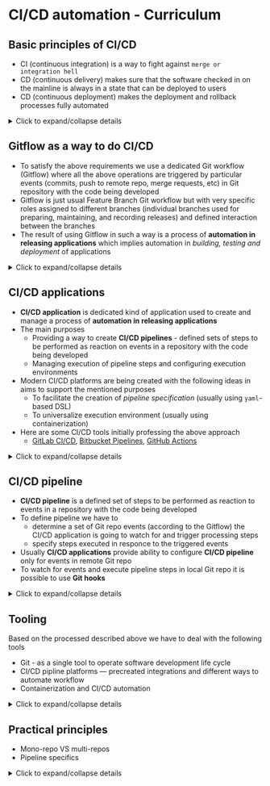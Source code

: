 # CI/CD automation - Curriculum

## Basic principles of CI/CD
* CI (continuous integration) is a way to fight against `merge or integration hell`
* CD (continuous delivery) makes sure that the software checked in on the mainline is always in a state that can be deployed to users
* CD (continuous deployment) makes the deployment and rollback processes fully automated

<details>
<summary>Click to expand/collapse details</summary>
  
### Motivation
* The longer development continues on a branch without merging back to the mainline, the greater the risk of multiple integration conflicts and failures when the developer branch is eventually merged back. This is called `integration hell` or `merge hell`
* When developers submit code to the repository they must first update their code to reflect the changes in the repository since they took their copy. The more changes the repository contains, the more work developers must do before submitting their own changes
* The solution to the above issues are - frequently merging back to mainline and checking that everything is in good state, meaning we could release code
* By frequently merging back and releasing we can early detect errors and eliminate inconsistencies, it allows us
  * To lower the risks of release delaying
  * To lower time and work effort of integration
  * To reduse the cost of development
  
### Practices
In practice we have to do the following
* Run automated unit tests in the developer's local environment before committing to the mainline
* Commit to the mainline continuously and frequently
* Apply the following set of quality control principles on build server after every commit to the mainline
  * Compile the code
  * Run the unit and integration tests
  * Run additional static analyses
  * Measure and profile performance
  * Extract and format documentation from the source code
  * Facilite manual QA processes
  * Report the results to the developers
</details>

## Gitflow as a way to do CI/CD
* To satisfy the above requirements we use a dedicated Git workflow (Gitflow) where all the above operations are triggered by particular events (commits, push to remote repo, merge requests, etc) in Git repository with the code being developed
* Gitflow is just usual Feature Branch Git workflow but with very specific roles assigned to different branches (individual branches used for preparing, maintaining, and recording releases) and defined interaction between the branches
* The result of using Gitflow in such a way is a process of **automation in releasing applications** which implies automation in _building, testing and deployment_ of applications

<details>
<summary>Click to expand/collapse details</summary>
  
### Specific branches
* master — Branch name for production releases - long-lived branch
* develop — Branch name for "next release" development - long-lived branch
* feature/* — Feature branches - temporary branches
* release/* — Release branches - temporary branches
* hotfix/* — Hotfix branches - temporary branches

### The Gitflow flow: Overview
1. Long-lived branches are only  *master* and *develop*
   * A *master* branch is created initially with repo
   * A *develop* branch is forked from *master* branch right after that
2. *Feature* branches are forked on local repo from *develop* branch
3. When a *feature* is complete it is pushed to remote repo where it is merged into the *develop* branch via **merge request**
   * *Feature* branches on local repo is deleted then
   * *Feature* branch on remote repo lives only till the moment the **merge request** is accepted and then it is deleted
4. A *release* branch is forked from *develop* branch and lives till the moment it is merged into *master* and *develop* branches
5. When the *release* branch is done it is merged into *develop* and *master* branches and then the *release* branch is deleted
6. If an issue in *master* branch is detected a *hotfix* branch is forked from *master* branch
7. Once the *hotfix* is complete it is merged into both *master* and *develop* branches and then the *hotfix* branch is deleted
   * If *hotfix* branch is created during the time range when *release* branch exists, then it is merged into *master* and *release* branches (in addition or insted of *develop* branch) and then the *hotfix* branch is deleted

### The Gitflow flow: Details
* Long-lived *master* branch stores the official release history
  * All commits in the *master* branch are tagged with a version number
* Long-lived  *develop* branch serves as an integration branch for features
* Temporary *feature* branches use *develop* branch as their parent branch
  * When a *feature* branch is complete, it gets merged back into *develop* branch
  * *Feature* branches should never interact directly with *master* branch
  * *Feature* branches are deleted after merged into *develop* branch
* Temporary *release* branches start the next release cycle
  * Using a dedicated branch to prepare releases makes it possible for one team to polish the current release while another team continues working on features for the next release
  * *Release* branches are forked off of *develop* branch once *develop* branch has acquired enough features for a release (or a predetermined release date is approaching)
  * No new features can be added after this point to the release - only hotfixes, documentation generation, and other release-oriented tasks should go in this *release* branch
  * Once *release* branch is ready to ship, it gets merged into *master* branch and tagged with a version number
  * After that *release* branch is merged back into *develop* branch, which may have progressed since the release was initiated. It’s important to merge back into *develop* branch because critical updates may have been added to the *release* branch and they need to be accessible to new features
  * *Release* branch is deleted after merged into *develop* branch
* Temporary *hotfix* branches are used to quickly fix bugs and patch production releases in the *master* branch
  * Having a dedicated line of development for bug fixes lets your team address issues without interrupting the rest of the workflow or waiting for the next release cycle
  * *Hotfix* branches are like *release* branches and *feature* branches except they are based on *master* branch instead of *develop* branch
  * *Hotfix* branches are the only branches that should fork directly off of *master* branch
  * As soon as the fix is complete, it should be merged into both *master* and *develop* branches (or the current *release* branch), and *master* branch should be tagged with an updated version number (indicating that it was hotfix)
  * *Hotfix* branches are deleted after merged into *develop* branch
</details>

## CI/CD applications
* **CI/CD application** is dedicated kind of application used to create and manage a process of **automation in releasing applications**
* The main purposes
  * Providing a way to create **CI/CD pipelines** - defined sets of steps to be performed as reaction on events in a repository with the code being developed
  * Managing execution of pipeline steps and configuring execution environments 
* Modern CI/CD platforms are being created with the following ideas in aims to support the mentioned purposes
  * To facilitate the creation of _pipeline specification_ (usually using `yaml`-based DSL) 
  * To universalize execution environment (usually using containerization)
* Here are some CI/CD tools initially professing the above approach
  * [GitLab CI/CD](https://docs.gitlab.com/ee/ci/pipelines/), [Bitbucket Pipelines](https://support.atlassian.com/bitbucket-cloud/docs/get-started-with-bitbucket-pipelines/), [GitHub Actions](https://docs.github.com/en/free-pro-team@latest/actions)

<details>
<summary>Click to expand/collapse details</summary>
  
### Motivation
* We need a standardized way to define _pipeline specification_ to be able not to change this specification if we like to start using different CI/CD platforms
* We need a common and univesral way to manage different execution environments and their configurations for all the required pipeline steps - to be independent on CI/CD platforms as well

### Practices
In practice we have the following
* Dozens of different CI/CD tools and platforms from different vendors, open source and not only
* No standardized way to define _pipeline specification_
  * The most common approach is to use `yaml`-based vendor specific DSL
* As `docker` containerization has become 'de facto' standard to run any applications, CI/CD platforms tend to use `docker` as the most convenient and univesral way to execute pipeline steps
  * The most common approach is to use `docker in docker (DIND)` to be able to setup and run services necessary for mocking application environments used in development/staging/production environments
* As a result we have to choose one of the existing CI/CD platforms (and probably be coupled to its approach to define _pipeline specification_). The criteria to take into account
  * Native support for `yaml`-based _pipeline specifications_ as the most common way to manage pipelines
  * Native support for `docker in docker` as a way to execute pipeline steps 
* We will use the following tools to provide examples
  * **GitLab CI/CD**
  * **Bitbucket Pipelines**
  * **GitHub Actions**
</details>

## CI/CD pipeline
* **CI/CD pipeline** is a defined set of steps to be performed as reaction to events in a repository with the code being developed
* To define pipeline we have to
  * determine a set of Git repo events (according to the Gitflow) the CI/CD application is going to watch for and trigger processing steps
  * specify steps executed in responce to the triggered events
* Usually **CI/CD applications** provide ability to configure **CI/CD pipeline** only for events in remote Git repo
* To watch for events and execute pipeline steps in local Git repo it is possible to use **Git hooks**

<details>
<summary>Click to expand/collapse details</summary>
  
### Motivation
* We have to be able to execute the same pipeline steps both for remote (via configuring **CI/CD applications**) and for local (via configuring **Git hooks**) Git repo events
* We have to be able to parameterize pipeline steps depending on repo events
 
### Practices
* Pipeline steps are defined as self-sufficient _scripts_ as we can use them both in **CI/CD applications** and in **Git hooks**
* Pipeline step parameterization is done with help of environment variables
  * _Scripts_ behavior depends on conditions derived from transferred environment variables
* **Git hooks** are managed by [pre-commit](https://pre-commit.com) framework

### Events within local Git repo (processed by Git hooks)
| Repo event | Run in response | Deployment environment | Details |
|:-----------|:----------------|:-----------------------|:--------|
| 1. *Develop* branch is checked out to a new *feature* branch | | | |
| 2. Remote *develop* branch is merged into local *develop* branch | | | |
| 3. *Develop* branch is merged into *feature* branch <br> 4. Changes are commited into *feature* branch | Linting / Compiling | | |
| | Unit tests | | Dependencies required to run Unit tests are mocked |
| 5. *Feature* branch commit is tagged | Building | | Container images are built and stored locally |
| | Deployment | _Local temporal_ | _Local temporal_ deployment environments are created locally with help of `docker compose` or `minikube/kind/microk8s/...` |
| | Integration tests | _Local temporal_ | Required dependent services are created locally within deployment environment |
| | QA tests | _Local temporal_ | _Local temporal_<sup id="a01">[1](#f01)</sup> deployment environment can be configured to stay alive after pipeline execution for proceeding with manual QA processes |

* <b id="f01">1:</b> For QA interaction with _local temporal_ deployment environments it can be identified by specific feature branch name and commit ID (like `feature-ABC-XXXXXXX`, where `ABC` is feature name and `XXXXXXX` is 7 digits of commit ID) [↩](#a01)

### Events within remote repo (processed by CI/CD applications) 

| Repo event | Run in response | Deployment environment | Details |
|:-----------|:----------------|:-----------------------|:--------|
| 1. Local *feature* branch is pushed to remote *feature* branch and **merge request** into *develop* branch is created | Linting / Compiling | | |
| | Unit tests | | Dependencies required to run Unit tests are mocked |
| | Building | | Container images are built and stored in container registry |
| | Deployment | _Development temporal_ | _Development temporal_ deployment environments are created with help of `DIND` services (within CI/CD execution environment), `docker compose`, or `k8s` |
| | Integration tests | _Development temporal_ | Required dependencies can be created within deployment environment locally or using external services |
| | QA tests | _Development temporal_ | _Development temporal_<sup id="a02">[2](#f02)</sup> deployment environment are configured to stay alive after pipeline execution for proceeding with manual QA processes |
| 2. **Merge request** is rejected | Cleanup | | Corresponding _development temporal_ environment is deleted |
| 3. **Merge request** is accepted (*feature* branch is merged into *develop* branch) | Cleanup | | Corresponding _development temporal_ environment is deleted |
| | Building | | Container images are built and stored in container registry |
| | Deployment | _Stage_ | _Stage_ deployment environment is created with help of `docker compose` or `k8s` |
| | Integration tests | _Stage_ | Required dependencies to be created within deployment environment using the same or similar services as production environment |
| | QA tests | _Stage_ | _Stage_<sup id="a03">[3](#f03)</sup> deployment environment is permanently available |
| 4. *Release* branch is forked from *develop* branch | Deployment | _Pre-production_ | _Pre-production_ deployment environment is created with help of `docker compose` or `k8s` |
| | Integration tests | _Pre-production_ | — Required dependencies to be created within deployment environment using the same services as production environment <br> — Copy of production DB is used <br> — Possible production environment variables are used |
| | QA tests | _Pre-production_ | _Pre-production_<sup id="a04">[4](#f04)</sup> deployment environment is permanently available |
| 5. *Release* branch is merged into *master* branch | Deployment | _Production_ | _Production_ deployment environment is created with help of `docker compose` or `k8s` and is permanently<sup id="a05">[5](#f05)</sup> available |
| 6. *Release* branch is merged into *develop* branch | Building / Deployment / Integration tests / QA tests | _Stage_ | All steps are the same as for event **3.** |
| 7. Changes are commited into *hotfix* branch <br> 8. *Hotfix* branch is merged into *release* branch | Deployment / Integration tests / QA tests | _Pre-production_ | All steps are the same as for event **4.** |
| 9. *Hotfix* branch is merged into *master* branch | Deployment | _Production_ | All steps are the same as for event **5.** |
| 10. *Hotfix* branch is merged into *develop* branch | Building / Deployment / Integration tests / QA tests | _Stage_ | All steps are the same as for event **3.** |

* <b id="f02">2:</b> For QA interaction with _development temporal_ deployment environments it can be identified by specific feature branch name and commit ID (like `feature-ABC-XXXXXXX`, where `ABC` is feature name and `XXXXXXX` is 7 digits of commit ID) [↩](#a02)
* <b id="f03">3:</b> For QA interaction with _stage_ deployment environments it is identified by its own constant ID (like `stage`) [↩](#a03)
* <b id="f04">4:</b> For QA interaction with _pre-production_ deployment environments it is identified by its own constant ID (like `preprod`) [↩](#a04)
* <b id="f05">5:</b> For interaction with _production_ deployment environments it is identified by its own constant ID (like `prod` or just application public  domain name) [↩](#a05)
</details>

## Tooling
Based on the processed described above we have to deal with the following tools
* Git - as a single tool to operate software development life cycle
* CI/CD pipline platforms — precreated integrations and different ways to automate workflow
* Containerization and CI/CD automation

<details>
<summary>Click to expand/collapse details</summary>
  
### Git and Software Development Life Cycle
* Distributed VCS: local, remote repo's
* Basic commands: init, clone, add, commit, branch, merge, pull, push
* Basic flow:
  1. check out to new branch: branch, checkout,
  1. local change cycle: add, commit, merge
  1. merge changes to remote: push, (pull request), merge

### CI/CD pipline platforms
* GitLab CI/CD and GitLab Workflow
* Bitbucket Pipelines and Bitbucket Pipes
* GitHub Actions

### Containerization (based on Docker) and CI/CD automation
* **Building** applications as Docker images
  * Docker images — portable snapshots of your environment and its dependencies
  * Dockerfile — a way to declare how a docker image should be build
  * Docker multi-stage builds - lean containers
    * TODO: more about an idea of 'Using multiple Dockerfiles in separate directories for different applications to help share common files'
  * Caching — each declaration within a Dockerfile is cached when it's first built
  * Docker registry - a way to store Docker images
  * Production-ready Docker images
    * `docker-entrypoint.sh`
* **Running** applications as Docker containers
  * Docker containers - an universal approach to running applications
* **CI/CD automation**
  * Using containers to do integration tests  
  * Using containers in production — orchestration
    * Communication issues and container networking
    * Docker Compose
    * Kubernetes
* **References**
  * [Concept of containers](https://en.wikipedia.org/wiki/Operating-system-level_virtualization)
  * [What's a Linux container?](https://www.redhat.com/en/topics/containers/whats-a-linux-container)
  * [Docker multi-stage builds](https://docs.docker.com/engine/userguide/eng-image/multistage-build/#name-your-build-stages)
  * [Docker networking](https://docs.docker.com/engine/userguide/networking/)
  * TODO: more
</details>

## Practical principles
* Mono-repo VS multi-repos
* Pipeline specifics

<details>
<summary>Click to expand/collapse details</summary>
  
### Mono-repo VS multi-repos
* Mono-repo — no issues to share `common parameters`
* Multi-repos - there are different ways to share `common parameters`
  * git shared-repo
  * GitLab `include`
  * TODO: more about different approaches

### Pipeline specifics
* Create and publich (store in image registry) `build image` - to be used to create apps images
  * Use multi-sgaing to separate building and execution environments resulting to creation of lean app images 
  * Tagging is a way to differentiate versions of your application
* Create and publich `deploy image` - to be used to deploy apps to different environments
  * Use parameterization to run app with different configuration in different environments 
* TODO: more about other specifics

### TODO: more specifics here
</details>
